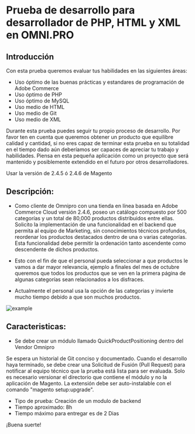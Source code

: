 # Prueba de desarrollo para desarrollador de PHP, HTML y XML en OMNI.PRO

## Introducción
Con esta prueba queremos evaluar tus habilidades en las siguientes áreas:
* Uso óptimo de las buenas prácticas y estandares de programación de Adobe Commerce
* Uso óptimo de PHP
* Uso óptimo de MySQL
* Uso medio de HTML
* Uso medio de Git
* Uso medio de XML

Durante esta prueba puedes seguir tu propio proceso de desarrollo. Por favor ten en cuenta que queremos obtener un producto que equilibre calidad y cantidad, si no eres capaz de terminar esta prueba en su totalidad en el tiempo dado aún deberíamos ser capaces de apreciar tu trabajo y habilidades. Piensa en esta pequeña aplicación como un proyecto que será mantenido y posiblemente extendido en el futuro por otros desarrolladores.

Usar la versión de 2.4.5 ó 2.4.6 de Magento

## Descripción:
* Como cliente de Omnipro con una tienda en línea basada en Adobe Commerce Cloud versión 2.4.6, poseo un catálogo compuesto por 500 categorías y un total de 80,000 productos distribuidos entre ellas. Solicito la implementación de una funcionalidad en el backend que permita al equipo de Marketing, sin conocimientos técnicos profundos, reordenar los productos destacados dentro de una o varias categorías. Esta funcionalidad debe permitir la ordenación tanto ascendente como descendente de dichos productos.

* Esto con el fin de que el personal pueda seleccionar a que productos le vamos a dar mayor relevancia, ejemplo a finales del mes de octubre queremos que todos los productos que se ven en la primera página de algunas categorías sean relacionados a los disfraces.

* Actualmente el personal usa la opción de las categorias y invierte mucho tiempo debido a que son muchos productos.

![example](https://imgur.com/UrC8wwy.png)


## Caracteristicas:
* Se debe crear un módulo llamado QuickProductPositioning dentro del Vendor Omnipro


Se espera un historial de Git conciso y documentado. Cuando el desarrollo haya terminado, se debe crear una Solicitud de Fusión (Pull Request) para notificar al equipo técnico que la prueba está lista para ser evaluada. Solo es necesario versionar el directorio que contiene el módulo y no la aplicación de Magento. La extensión debe ser auto-instalable con el comando "magento setup:upgrade".

* Tipo de prueba: Creación de un modulo de backend
* Tiempo aproximado: 8h
* Tiempo máximo para entregar es de 2 Dias

¡Buena suerte!

